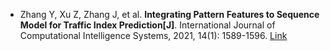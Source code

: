 * Zhang Y, Xu Z, Zhang J, et al. <b>Integrating Pattern Features to Sequence Model for Traffic Index Prediction[J]</b>. International Journal of Computational Intelligence Systems, 2021, 14(1): 1589-1596. [Link](https://www.atlantis-press.com/journals/ijcis/125956491/view)